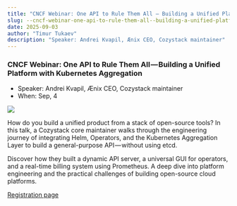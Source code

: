 ```yaml
---
title: "CNCF Webinar: One API to Rule Them All — Building a Unified Platform with Kubernetes Aggregation"
slug: --cncf-webinar-one-api-to-rule-them-all--building-a-unified-platform-with-kubernetes-aggregation
date: 2025-09-03
author: "Timur Tukaev"
description: "Speaker: Andrei Kvapil, Ænix CEO, Cozystack maintainer"
---
```


###  CNCF Webinar: One API to Rule Them All — Building a Unified Platform with Kubernetes Aggregation

- Speaker: Andrei Kvapil, Ænix CEO, Cozystack maintainer
- When: Sep, 4

![](https://cdn-images-1.medium.com/max/800/1*OO-ATURlxPokRXAy1Ee8nA.png)

How do you build a unified product from a stack of open-source tools? In this talk, a Cozystack core maintainer walks through the engineering journey of integrating Helm, Operators, and the Kubernetes Aggregation Layer to build a general-purpose API — without using etcd.

Discover how they built a dynamic API server, a universal GUI for operators, and a real-time billing system using Prometheus. A deep dive into platform engineering and the practical challenges of building open-source cloud platforms.

 [Registration page](https://community.cncf.io/events/details/cncf-cncf-online-programs-presents-cncf-on-demand-one-api-to-rule-them-all-building-a-unified-platform-with-kubernetes-aggregation)